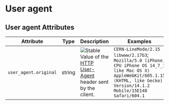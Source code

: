 <!--- Hugo front matter used to generate the website version of this page:
--->

# User agent

## User agent Attributes

<!-- semconv registry.user_agent(omit_requirement_level) -->
| Attribute  | Type | Description  | Examples  |
|---|---|---|---|
| `user_agent.original` | string | ![Stable](https://img.shields.io/badge/-stable-lightgreen)<br>Value of the [HTTP User-Agent](https://www.rfc-editor.org/rfc/rfc9110.html#field.user-agent) header sent by the client. | `CERN-LineMode/2.15 libwww/2.17b3`; `Mozilla/5.0 (iPhone; CPU iPhone OS 14_7_1 like Mac OS X) AppleWebKit/605.1.15 (KHTML, like Gecko) Version/14.1.2 Mobile/15E148 Safari/604.1` |
<!-- endsemconv -->

